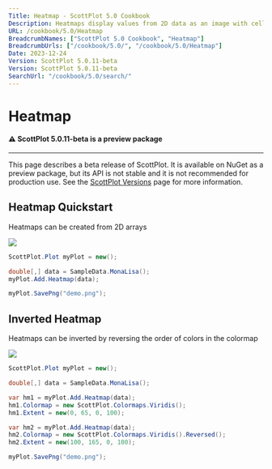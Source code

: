 ```yaml
---
Title: Heatmap - ScottPlot 5.0 Cookbook
Description: Heatmaps display values from 2D data as an image with cells of different intensities
URL: /cookbook/5.0/Heatmap
BreadcrumbNames: ["ScottPlot 5.0 Cookbook", "Heatmap"]
BreadcrumbUrls: ["/cookbook/5.0/", "/cookbook/5.0/Heatmap"]
Date: 2023-12-24
Version: ScottPlot 5.0.11-beta
Version: ScottPlot 5.0.11-beta
SearchUrl: "/cookbook/5.0/search/"
---
```


# Heatmap



<div class='alert alert-warning' role='alert'><h4 class='alert-heading py-0 my-0'>⚠️ ScottPlot 5.0.11-beta is a preview package</h4><hr /><p class='mb-0'><span class='fw-semibold'>This page describes a beta release of ScottPlot.</span> It is available on NuGet as a preview package, but its API is not stable and it is not recommended for production use. See the <a href='https://scottplot.net/versions/'>ScottPlot Versions</a> page for more information. </p></div>



## Heatmap Quickstart

Heatmaps can be created from 2D arrays

[![](/cookbook/5.0/images/HeatmapQuickstart.png)](/cookbook/5.0/images/HeatmapQuickstart.png)

```cs
ScottPlot.Plot myPlot = new();

double[,] data = SampleData.MonaLisa();
myPlot.Add.Heatmap(data);

myPlot.SavePng("demo.png");

```


## Inverted Heatmap

Heatmaps can be inverted by reversing the order of colors in the colormap

[![](/cookbook/5.0/images/HeatmapInverted.png)](/cookbook/5.0/images/HeatmapInverted.png)

```cs
ScottPlot.Plot myPlot = new();

double[,] data = SampleData.MonaLisa();

var hm1 = myPlot.Add.Heatmap(data);
hm1.Colormap = new ScottPlot.Colormaps.Viridis();
hm1.Extent = new(0, 65, 0, 100);

var hm2 = myPlot.Add.Heatmap(data);
hm2.Colormap = new ScottPlot.Colormaps.Viridis().Reversed();
hm2.Extent = new(100, 165, 0, 100);

myPlot.SavePng("demo.png");

```

